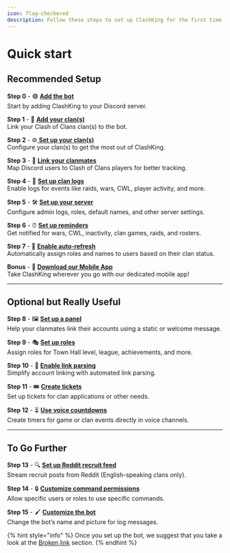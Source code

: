 ```yaml
---
icon: flag-checkered
description: Follow these steps to set up ClashKing for the first time on your server.
---
```


# Quick start

## Recommended Setup

**Step 0** - 🟢 [**Add the bot**](https://invite.clashk.ing/)\
Start by adding ClashKing to your Discord server.

**Step 1** - 🏰 [**Add your clan(s)**](clan-setups/add-a-clan.md)\
Link your Clash of Clans clan(s) to the bot.

**Step 2** - ⚙️[ **Set up your clan(s)**](clan-setups/setup-a-clan.md)\
Configure your clan(s) to get the most out of ClashKing.

**Step 3** - 🔗 [**Link your clanmates**](clan-setups/link-players/)\
Map Discord users to Clash of Clans players for better tracking.

**Step 4** - 📝 [**Set up clan logs**](clan-setups/log-setup.md)\
Enable logs for events like raids, wars, CWL, player activity, and more.

**Step 5** - 🛠️ [**Set up your server**](server-setups/setup-a-server.md)\
Configure admin logs, roles, default names, and other server settings.

**Step 6** - ⏰ [**Set up reminders**](server-setups/reminders.md)\
Get notified for wars, CWL, inactivity, clan games, raids, and rosters.

**Step 7** - 🔄 [**Enable auto-refresh**](players-roles/auto-refresh.md)\
Automatically assign roles and names to users based on their clan status.

**Bonus** - 📱 [**Download our Mobile App**](get-the-mobile-app.md)\
Take ClashKing wherever you go with our dedicated mobile app!

***

## **Optional but Really Useful**

**Step 8** - 🖼️ [**Set up a panel**](utility/buttons.md)\
Help your clanmates link their accounts using a static or welcome message.

**Step 9** - 🎭 [**Set up roles**](players-roles/roles-th-and-more/)\
Assign roles for Town Hall level, league, achievements, and more.

**Step 10** - 📜 [**Enable link parsing**](server-setups/link-parse.md)\
Simplify account linking with automated link parsing.

**Step 11** - 🎟️ [**Create tickets**](ticketing/creating-a-ticket-panel.md)\
Set up tickets for clan applications or other needs.

**Step 12** - ⏳ [**Use voice countdowns**](server-setups/voice-countdowns.md)\
Create timers for game or clan events directly in voice channels.

***

## **To Go Further**

**Step 13** - 🔍 [**Set up Reddit recruit feed**](server-setups/reddit-recruit-feed-english-speaking-only.md)\
Stream recruit posts from Reddit (English-speaking clans only).

**Step 14** - 🔒 [**Customize command permissions**](server-setups/others.md#customize-the-bot)\
Allow specific users or roles to use specific commands.

**Step 15** - 🖌️ [**Customize the bot**](server-setups/others.md#customize-the-bot)\
Change the bot’s name and picture for log messages.

{% hint style="info" %}
Once you set up the bot, we suggest that you take a look at the [Broken link](broken-reference "mention") section.
{% endhint %}
